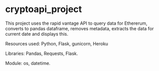 

# cryptoapi_project

This project uses the rapid vantage API to query data for Ethererum, converts to pandas dataframe, removes metadata, extracts the data for current date and displays this.

Resources used: Python, Flask, gunicorn, Heroku

Libraries: Pandas, Requests, Flask.

Module: os, datetime.
